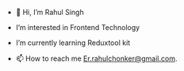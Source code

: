 - 👋 Hi, I’m Rahul Singh
- I’m interested in Frontend Technology
- I’m currently learning Reduxtool kit

- 📫 How to reach me Er.rahulchonker@gmail.com.

<!---
Rahulsingh430/Rahulsingh430 is a ✨ special ✨ repository because its `README.md` (this file) appears on your GitHub profile.
You can click the Preview link to take a look at your changes.
--->
